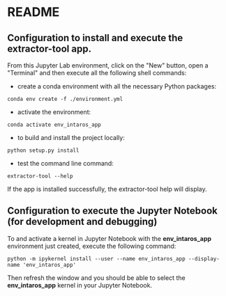 # README

## Configuration to install and execute the **extractor-tool** app. 
From this Jupyter Lab environment, click on the "New" button, open a "Terminal" and then execute all the following shell commands:

* create a conda environment with all the necessary Python packages:
```
conda env create -f ./environment.yml
```

* activate the environment:
```
conda activate env_intaros_app
```

* to build and install the project locally:
```
python setup.py install
```

* test the command line command:
```
extractor-tool --help
```
If the app is installed successfully, the extractor-tool help will display.

## Configuration to execute the Jupyter Notebook (for development and debugging)
To and activate a kernel in Jupyter Notebook with the **env_intaros_app** environment just created, execute the following command: 
```
python -m ipykernel install --user --name env_intaros_app --display-name 'env_intaros_app'
```
Then refresh the window and you should be able to select the **env_intaros_app** kernel in your Jupyter Notebook. 
